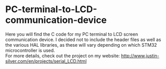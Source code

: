 # PC-terminal-to-LCD-communication-device
Here you will find the C code for my PC terminal to LCD screen communication device. I decided not to include the header files as well as the various HAL libraries, as these will vary depending on which STM32 microcontroller is used.   
For more details, check out the project on my website: 
http://www.justin-silver.com/en/projects/serial_LCD.html

